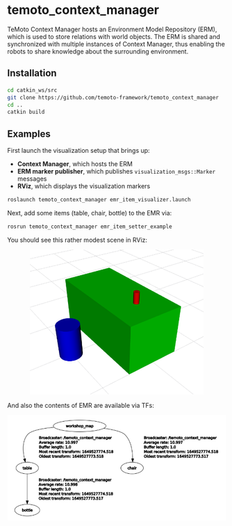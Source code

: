# temoto_context_manager
TeMoto Context Manager hosts an Environment Model Repository (ERM), which is used to store relations with
world objects. The ERM is shared and synchronized with multiple instances of Context Manager, thus enabling
the robots to share knowledge about the surrounding environment.

## Installation

``` bash
cd catkin_ws/src
git clone https://github.com/temoto-framework/temoto_context_manager
cd ..
catkin build
```

## Examples
First launch the visualization setup that brings up:
* **Context Manager**, which hosts the ERM
* **ERM marker publisher**, which publishes `visualization_msgs::Marker` messages
* **RViz**, which displays the visualization markers

``` bash
roslaunch temoto_context_manager emr_item_visualizer.launch
```

Next, add some items (table, chair, bottle) to the EMR via:
``` bash
rosrun temoto_context_manager emr_item_setter_example
```

You should see this rather modest scene in RViz:
<p align="center">
  <img src="examples/docs/emr_item_markers.png" class="center" width=400"/>
</p>

And also the contents of EMR are available via TFs:
<p align="center">
  <img src="examples/docs/emr_item_tf.png" class="center" width=600"/>
</p>